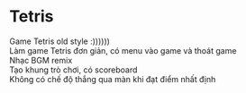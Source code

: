 # Tetris
Game Tetris old style :)))))) <br>
Làm game Tetris đơn giản, có menu vào game và thoát game<br>
Nhạc BGM remix<br>
Tạo khung trò chơi, có scoreboard<br>
Không có chế độ thắng qua màn khi đạt điểm nhất định<br>

